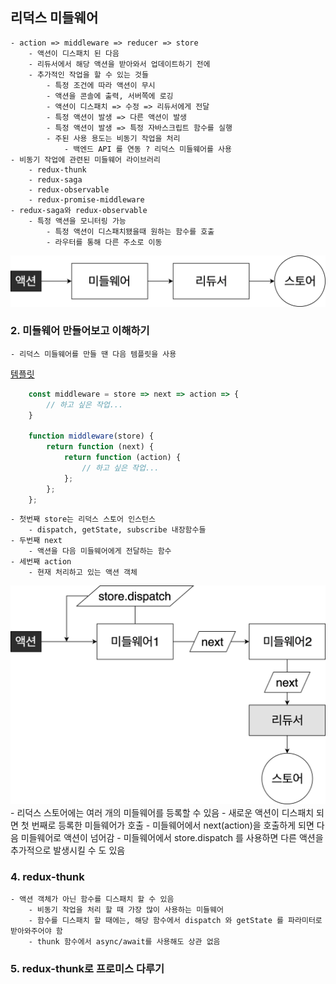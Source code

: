 ## 리덕스 미들웨어
    - action => middleware => reducer => store
        - 액션이 디스패치 된 다음
        - 리듀서에서 해당 액션을 받아와서 업데이트하기 전에
        - 추가적인 작업을 할 수 있는 것들
            - 특정 조건에 따라 액션이 무시
            - 액션을 콘솔에 출력, 서버쪽에 로깅
            - 액션이 디스패치 => 수정 => 리듀서에게 전달
            - 특정 액션이 발생 => 다른 액션이 발생
            - 특정 액션이 발생 => 특정 자바스크립트 함수를 실행
            - 주된 사용 용도는 비동기 작업을 처리
                - 백엔드 API 를 연동 ? 리덕스 미들웨어를 사용
    - 비동기 작업에 관련된 미들웨어 라이브러리
        - redux-thunk
        - redux-saga
        - redux-observable
        - redux-promise-middleware
    - redux-saga와 redux-observable
        - 특정 액션을 모니터링 가능
            - 특정 액션이 디스패치됐을때 원하는 함수를 호출
            - 라우터를 통해 다른 주소로 이동
![middleware](./image/0.png)

### 2. 미들웨어 만들어보고 이해하기
    - 리덕스 미들웨어를 만들 땐 다음 템플릿을 사용
[템플릿](https://redux.js.org/tutorials/fundamentals/part-4-store#middleware)
```javascript
    const middleware = store => next => action => {
        // 하고 싶은 작업...
    }

    function middleware(store) {
        return function (next) {
            return function (action) {
                // 하고 싶은 작업...
            };
        };
    };
```
    - 첫번째 store는 리덕스 스토어 인스턴스
        - dispatch, getState, subscribe 내장함수들
    - 두번째 next
        - 액션을 다음 미들웨어에게 전달하는 함수
    - 세번째 action
        - 현재 처리하고 있는 액션 객체
![middleware](./image/2_1.png)
    - 리덕스 스토어에는 여러 개의 미들웨어를 등록할 수 있음
        - 새로운 액션이 디스패치 되면 첫 번째로 등록한 미들웨어가 호출
            - 미들웨어에서 next(action)을 호출하게 되면 다음 미들웨어로 액션이 넘어감
            - 미들웨어에서 store.dispatch 를 사용하면 다른 액션을 추가적으로 발생시킬 수 도 있음

### 4. redux-thunk
    - 액션 객체가 아닌 함수를 디스패치 할 수 있음
        - 비동기 작업을 처리 할 때 가장 많이 사용하는 미들웨어
        - 함수를 디스패치 할 때에는, 해당 함수에서 dispatch 와 getState 를 파라미터로 받아와주어야 함
        - thunk 함수에서 async/await를 사용해도 상관 없음

### 5. redux-thunk로 프로미스 다루기